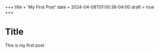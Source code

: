 +++
title = 'My First Post'
date = 2024-04-08T01:00:38-04:00
draft = true
+++
# Title
This is my first post